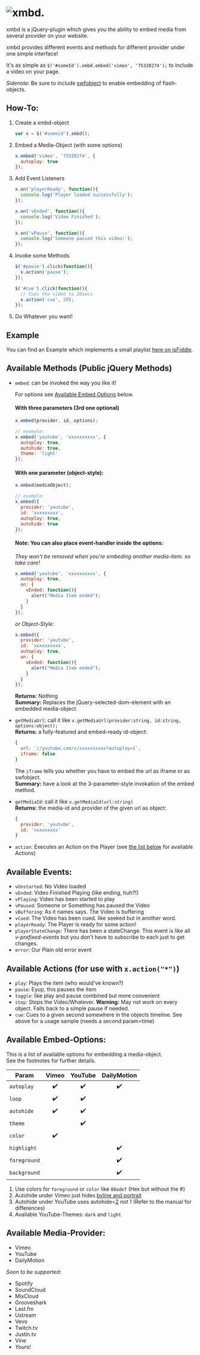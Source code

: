 # ![xmbd.](http://i.imgur.com/BWwq2iO.png "xmbd.")


xmbd is a jQuery-plugin which gives you the ability to embed media from several provider on your website.

xmbd provides different events and methods for different provider under one simple interface! 

It's as simple as `$('#someId').xmbd.embed('vimeo', '75320274');` to include a video on your page.

*Sidenote:* Be sure to include [swfobject](https://code.google.com/p/swfobject/) to enable embedding of flash-objects.


## How-To:
1. Create a xmbd-object

   ```javascript
   var x = $('#someid').xmbd();
   ```
2. Embed a Media-Object (with some options)

   ```javascript
   x.embed('vimeo', '75320274', {
     autoplay: true
   });
   ```
3. Add Event Listeners

   ```javascript
   x.on('playerReady', function(){
     console.log('Player loaded successfully');
   });
   
   x.on('vEnded', function(){
     console.log('Video Finished');
   });
   
   x.on('vPause', function(){
     console.log('Someone paused this video!');
   });
   ```
4. Invoke some Methods

   ```javascript
   $('#pause').click(function(){
     x.action('pause');
   });
   
   $('#cue').click(function(){
     // Cues the video to 20secs
     x.action('cue', 20);
   });
   ```
5. Do Whatever you want!

## 

## Example
You can find an Example which implements a small playlist [here on jsFiddle](http://jsfiddle.net/KtUH6/1/).

## Available Methods (Public jQuery Methods)
* `embed`: can be invoked the way you like it!
   
   For options see [Available Embed Options](#available-embed-options) below.

   #### With three parameters (3rd one optional)
   ```javascript
   x.embed(provider, id, options);

   // example:
   x.embed('youtube', 'xxxxxxxxxx', {
     autoplay: true,
     autohide: true,
     theme: 'light'
   });
   ```

   #### With one parameter (object-style):
   ```javascript
   x.embed(mediaObject);

   // example:
   x.embed({
     provider: 'youtube',
     id: 'xxxxxxxxx',
     autoplay: true,
     autohide: true
   });
   ```
   
   #### Note: You can also place event-handler inside the options:
   *They won't be removed when you're embeding another media-item. so take care!*
   
   ```javascript
   x.embed('youtube', 'xxxxxxxxxx', {
     autoplay: true,
     on: {
       vEnded: function(){
         alert("Media Item ended");
       }
     }
   });
   ```
   
   *or Object-Style:*
   ```javascript
   x.embed({
     provider: 'youtube',
     id: 'xxxxxxxxxx',
     autoplay: true,
     on: {
       vEnded: function(){
         alert("Media Item ended");
       }
     }
   });
   ```
   
   **Returns:** Nothing  
   **Summary:** Replaces the jQuery-selected-dom-element with an embedded media-object.
   
   
* `getMediaUrl`: call it like `x.getMediaUrl(provider:string, id:string, options:object);`  
   **Returns:** a fully-featured and embed-ready id-object:

   ```javascript
   {
     url: '//youtube.com/v/xxxxxxxxxx?autoplay=1',
     iframe: false
   }
   ```
   The `iframe` tells you whether you have to embed the url as iframe or as swfobject.  
   **Summary:** have a look at the 3-parameter-style invokation of the embed method.
   
   
* `getMediaId`: call it like `x.getMediaId(url:string)`  
   **Returns:** the media-id and provider of the given url as object:

   ```javascript
   {
     provider: 'youtube',
     id: 'xxxxxxxxx'
   }
   ```


* `action`: Executes an Action on the Player (see [the list below](#available-actions-for-use-with-xaction) for available Actions)

## Available Events:
* `vUnstarted`: No Video loaded
* `vEnded`: Video Finished Playing (like ending, huh?!)
* `vPlaying`: Video has been started to play
* `vPaused`: Someone or Something has paused the Video
* `vBuffering`: As it names says. The Video is buffering
* `vCued`: The Video has been cued. like seeked but in another word.
* `playerReady`: The Player is ready for some action!
* `playerStateChange`: There has been a stateChange. This event is like all *v-prefixed-events* but you don't have to subscribe to each just to get changes.
* `error`: Our Plain old error event

## Available Actions (for use with `x.action("*")`)
* `play`: Plays the item (who would've known?)
* `pause`: Eyup, this pauses the item
* `toggle`: like play and pause combined but more convenient
* `stop`: Stops the Video/Whatever. **Warning:** May not work on every object. Falls back to a simple pause if needed.
* `cue`: Cues to a given second somewhere in the objects timeline. See above for a usage sample (needs a second param=time)

## Available Embed-Options:
This is a list of available options for embedding a media-object.  
See the footnotes for further details.

Param        | Vimeo | YouTube | DailyMotion
-------------|:-----:|:-------:|:----------:
`autoplay`   | :heavy_check_mark: | :heavy_check_mark: | :heavy_check_mark:
`loop`       | :heavy_check_mark: | :heavy_check_mark: |
`autohide`   | :heavy_check_mark: | :heavy_check_mark:
`theme`      || :heavy_check_mark:
`color`      | :heavy_check_mark:
`highlight`  ||| :heavy_check_mark:
`foreground` ||| :heavy_check_mark:
`background` ||| :heavy_check_mark:

1. Use colors for `foreground` or `color` like `00adef` (Hex but without the #)
2. Autohide under Vimeo just hides [byline and portrait](http://developer.vimeo.com/player/embedding#universal-parameters)
3. Autohide under YouTube uses autohide=[2](https://developers.google.com/youtube/player_parameters#autohide) *not 1* (Refer to the manual for differences)
4. Available YouTube-Themes: `dark` and `light`

## Available Media-Provider:

* Vimeo
* YouTube
* DailyMotion

*Soon to be supported:*

* Spotify
* SoundCloud
* MixCloud
* Grooveshark
* Last.fm
* Ustream
* Vevo
* Twitch.tv
* Justin.tv
* Vine
* *Yours!*


